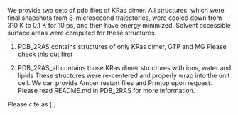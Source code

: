 We provide two sets of pdb files of KRas dimer. 
All structures, which were final snapshots from 8-microsecond trajectories, were cooled down from 310 K to 0.1 K for 10 ps, and then have energy minimized.
Solvent accessible surface areas were computed for these structures.
1. PDB_2RAS contains structures of only KRas dimer, GTP and MG
Please check this out first

2. PDB_2RAS_all contains those KRas dimer structures with ions, water and lipids
These structures were re-centered and properly wrap into the unit cell.
We can provide Amber restart files and Prmtop upon request.
Please read README.md in PDB_2RAS for more information.

Please cite as [.]

